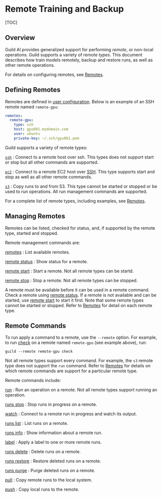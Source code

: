 # Remote Training and Backup

[TOC]

## Overview

Guild AI provides generalized support for performing *remote*, or
non-local operations. Guild supports a variety of remote *types*. This
document describes how train models remotely, backup and restore runs,
as well as other remote operations.

For details on configuring remotes, see
[Remotes](../reference/remotes.md).

## Defining Remotes

Remotes are defined in [user
configuration](../reference/user-config.md). Below is an example of an
SSH remote named `remote-gpu`:

``` yaml
remotes:
  remote-gpu:
    type: ssh
    host: gpu001.mydomain.com
    user: ubuntu
    private-key: ~/.ssh/gpu001.pem
```

Guild supports a variety of remote types:

[`ssh`](../reference/remotes.md#ssh)
: Connect to a remote host over ssh. This types does not support start
  or stop but all other commands are supported.

[`ec2`](../reference/remotes.md#ec2)
: Connect to a remote EC2 host over [SSH](term:ssh). This type
  supports start and stop as well as all other remote commands.

[`s3`](../reference/remotes.md#s3)
: Copy runs to and from S3. This type cannot be started or stopped or
  be used to run operations. All run management commands are
  supported.

For a complete list of remote types, including examples, see
[Remotes](../reference/remotes.md).

## Managing Remotes

Remotes can be listed, checked for status, and, if supported by the
remote type, started and stopped.

Remote management commands are:

[remotes](cmd:remotes)
: List available remotes.

[remote status](cmd:remote-status)
: Show status for a remote.

[remote start](cmd:remote-start)
: Start a remote. Not all remote types can be startd.

[remote stop](cmd:remote-start)
: Stop a remote. Not all remote types can be stopped.

A remote must be available before it can be used in a remote
command. Check a remote using [remote status](cmd:remote-status). If a
remote is not available and can be started, use [remote
start](cmd:remote-start) to start it first. Note that some remote
types cannot be started or stopped. Refer to
[Remotes](../reference/remotes.md) for detail on each remote type.

## Remote Commands

To run apply a command to a remote, use the `--remote` option. For
example, to run [check](cmd:check) on a remote named `remote-gpu` (see
example above), run:

``` command
guild --remote remote-gpu check
```

Not all remote types support every command. For example, the `s3`
remote type does not support the `run` command. Refer to
[Remotes](../reference/remotes.md) for details on which remote
commands are support for a particular remote type.

Remote commands include:

[run](cmd:run)
: Run an operation on a remote. Not all remote types support running
  an operation.

[runs stop](cmd:runs-stop)
: Stop runs in progress on a remote.

[watch](cmd:watch)
: Connect to a remote run in progress and watch its output.

[runs list](cmd:runs-list)
: List runs on a remote.

[runs info](cmd:runs-info)
: Show information about a remote run.

[label](cmd:label)
: Apply a label to one or more remote runs.

[runs delete](cmd:runs-delete)
: Delete runs on a remote.

[runs restore](cmd:runs-restire)
: Restore deleted runs on a remote.

[runs purge](cmd:runs-purge)
: Purge deleted runs on a remote.

[pull](cmd:pull)
: Copy remote runs to the local system.

[push](cmd:push)
: Copy local runs to the remote.
